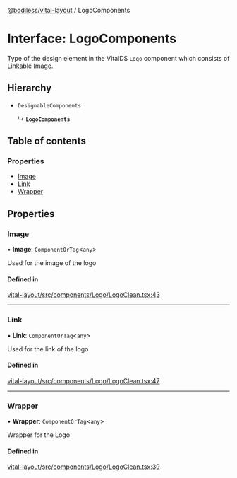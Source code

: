[@bodiless/vital-layout](../README.md) / LogoComponents

# Interface: LogoComponents

Type of the design element in the VitalDS `Logo` component which consists of Linkable Image.

## Hierarchy

- `DesignableComponents`

  ↳ **`LogoComponents`**

## Table of contents

### Properties

- [Image](LogoComponents.md#image)
- [Link](LogoComponents.md#link)
- [Wrapper](LogoComponents.md#wrapper)

## Properties

### Image

• **Image**: `ComponentOrTag`<`any`\>

Used for the image of the logo

#### Defined in

[vital-layout/src/components/Logo/LogoClean.tsx:43](https://github.com/johnsonandjohnson/Bodiless-JS/blob/5b1df0766/packages/vital-layout/src/components/Logo/LogoClean.tsx#L43)

___

### Link

• **Link**: `ComponentOrTag`<`any`\>

Used for the link of the logo

#### Defined in

[vital-layout/src/components/Logo/LogoClean.tsx:47](https://github.com/johnsonandjohnson/Bodiless-JS/blob/5b1df0766/packages/vital-layout/src/components/Logo/LogoClean.tsx#L47)

___

### Wrapper

• **Wrapper**: `ComponentOrTag`<`any`\>

Wrapper for the Logo

#### Defined in

[vital-layout/src/components/Logo/LogoClean.tsx:39](https://github.com/johnsonandjohnson/Bodiless-JS/blob/5b1df0766/packages/vital-layout/src/components/Logo/LogoClean.tsx#L39)
